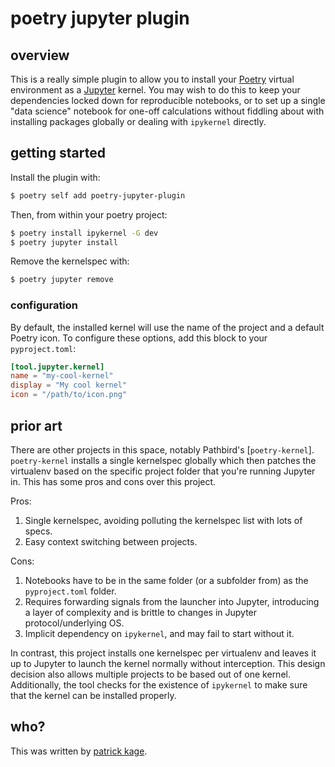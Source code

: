 # poetry jupyter plugin

## overview

This is a really simple plugin to allow you to install your
[Poetry](https://python-poetry.org) virtual environment as a
[Jupyter](https://jupyter.org) kernel. You may wish to do this to keep your
dependencies locked down for reproducible notebooks, or to set up a single
"data science" notebook for one-off calculations without fiddling about with
installing packages globally or dealing with `ipykernel` directly.

## getting started

Install the plugin with:

```sh
$ poetry self add poetry-jupyter-plugin
```

Then, from within your poetry project:

```sh
$ poetry install ipykernel -G dev
$ poetry jupyter install
```

Remove the kernelspec with:

```sh
$ poetry jupyter remove
```

### configuration

By default, the installed kernel will use the name of the project and a default
Poetry icon. To configure these options, add this block to your `pyproject.toml`:

```toml
[tool.jupyter.kernel]
name = "my-cool-kernel"
display = "My cool kernel"
icon = "/path/to/icon.png"
```

## prior art

There are other projects in this space, notably Pathbird's [`poetry-kernel`].
`poetry-kernel` installs a single kernelspec globally which then patches the
virtualenv based on the specific project folder that you're running Jupyter in.
This has some pros and cons over this project.

Pros:

1. Single kernelspec, avoiding polluting the kernelspec list with lots of specs.
2. Easy context switching between projects.

Cons:

1. Notebooks have to be in the same folder (or a subfolder from) as the
   `pyproject.toml` folder.
2. Requires forwarding signals from the launcher into Jupyter, introducing a
   layer of complexity and is brittle to changes in Jupyter protocol/underlying
   OS.
3. Implicit dependency on `ipykernel`, and may fail to start without it.

In contrast, this project installs one kernelspec per virtualenv and leaves it
up to Jupyter to launch the kernel normally without interception. This design
decision also allows multiple projects to be based out of one kernel.
Additionally, the tool checks for the existence of `ipykernel` to make sure
that the kernel can be installed properly.

## who?

This was written by [patrick kage](//ka.ge).
